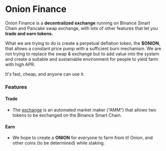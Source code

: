 # Onion Finance

Onion Finance is a **decentralized exchange** running on Binance Smart Chain and Pancake swap exchange, with lots of other features that let you **trade and earn tokens.** 

What we are trying to do is create a perpetual deflation token, the **$ONION**, that allows a constant price pump with a sufficient burn mechanism. We are not trying to replace the swap & exchange but to add value into the system and create a suitable and sustainable environment for people to yield farm with high APR.

It's fast, cheap, and anyone can use it. 

### Features

####  Trade

* The [exchange](https://exchange.oniondefi.finance) is an automated market maker \(“AMM”\) that allows two tokens to be exchanged on the Binance Smart Chain.

#### Earn

* We hope to create a **ONION**  for everyone to farm from it! Onion, and other coins \(to be determined\) while staking.



